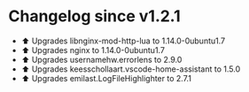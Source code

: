 # Changelog since v1.2.1
- :arrow_up: Upgrades libnginx-mod-http-lua to 1.14.0-0ubuntu1.7 
- :arrow_up: Upgrades nginx to 1.14.0-0ubuntu1.7 
- :arrow_up: Upgrades usernamehw.errorlens to 2.9.0 
- :arrow_up: Upgrades keesschollaart.vscode-home-assistant to 1.5.0 
- :arrow_up: Upgrades emilast.LogFileHighlighter to 2.7.1 
